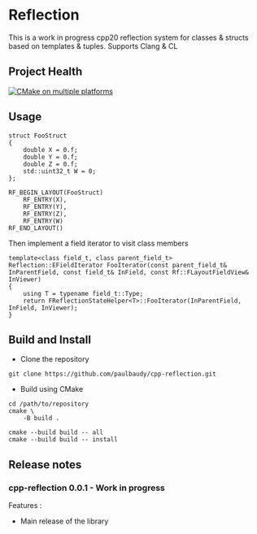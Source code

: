 # Reflection

This is a work in progress
cpp20 reflection system for classes & structs based on templates & tuples. Supports Clang & CL

## Project Health


[![CMake on multiple platforms](https://github.com/paulbaudy/cpp-reflection/actions/workflows/cmake-multi-platform.yml/badge.svg)](https://github.com/paulbaudy/cpp-reflection/actions/workflows/cmake-multi-platform.yml)

## Usage

```
struct FooStruct
{
	double X = 0.f;
	double Y = 0.f;
	double Z = 0.f;
	std::uint32_t W = 0;
};

RF_BEGIN_LAYOUT(FooStruct)
	RF_ENTRY(X),
	RF_ENTRY(Y),
	RF_ENTRY(Z),
	RF_ENTRY(W)
RF_END_LAYOUT()
```
Then implement a field iterator to visit class members
```
template<class field_t, class parent_field_t>
Reflection::EFieldIterator FooIterator(const parent_field_t& InParentField, const field_t& InField, const Rf::FLayoutFieldView& InViewer)
{
	using T = typename field_t::Type;
	return FReflectionStateHelper<T>::FooIterator(InParentField, InField, InViewer);
}
```

## Build and Install

* Clone the repository
```
git clone https://github.com/paulbaudy/cpp-reflection.git
```
* Build using CMake

```
cd /path/to/repository
cmake \
    -B build .

cmake --build build -- all
cmake --build build -- install
```




## Release notes

### cpp-reflection 0.0.1 - Work in progress

Features : 
- Main release of the library

